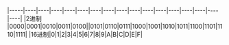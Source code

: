 |-----|----|----|----|----|----|----|----|----|----|----|----|----|----|----|----|----|
|2进制 |0000|0001|0010|0011|0100||0101|0110|0111|1000|1001|1010|1011|1100|1101|1110|1111|
|16进制|0|1|2|3|4|5|6|7|8|9|A|B|C|D|E|F|
